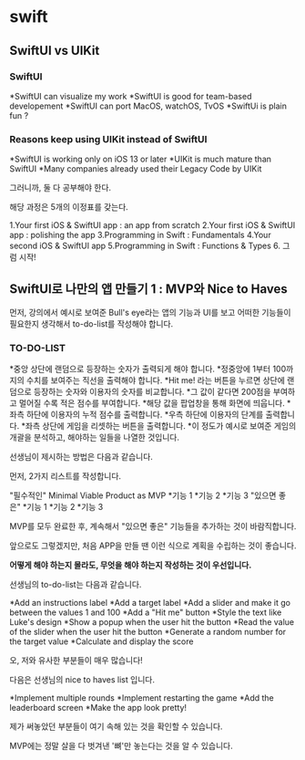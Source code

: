 # swift

## SwiftUI vs UIKit


### SwiftUI

*SwiftUI can visualize my work
*SwiftUI is good for team-based developement
*SwiftUI can port MacOS, watchOS, TvOS
*SwiftUi is plain fun ?


### Reasons keep using UIKit instead of SwiftUI

*SwiftUI is working only on iOS 13 or later
*UIKit is much mature than SwiftUI
*Many companies already used their Legacy Code by UIKit


그러니까, 둘 다 공부해야 한다.



해당 과정은 5개의 이정표를 갖는다.

1.Your first iOS & SwiftUI app : an app from scratch
2.Your first iOS & SwiftUI app : polishing the app
3.Programming in Swift : Fundamentals
4.Your second iOS & SwiftUI app
5.Programming in Swift : Functions & Types
6.
그럼 시작!

## SwiftUI로 나만의 앱 만들기 1 : MVP와 Nice to Haves

먼저, 강의에서 예시로 보여준 Bull's eye라는 앱의 기능과 UI를 보고 어떠한 기능들이 필요한지 생각해서 to-do-list를 작성해야 합니다.


### TO-DO-LIST

*중앙 상단에 랜덤으로 등장하는 숫자가 출력되게 해야 합니다.
*정중앙에 1부터 100까지의 수치를 보여주는 직선을 출력해야 합니다.
*Hit me! 라는 버튼을 누르면 상단에 랜덤으로 등장하는 숫자와 이용자의 숫자를 비교합니다.
*그 값이 같다면 200점을 부여하고 멀어질 수록 적은 점수를 부여합니다.
*해당 값을 팝업창을 통해 화면에 띄웁니다.
*좌측 하단에 이용자의 누적 점수를 출력합니다.
*우측 하단에 이용자의 단계를 출력합니다.
*좌측 상단에 게임을 리셋하는 버튼을 출력합니다.
*이 정도가 예시로 보여준 게임의 개괄을 분석하고, 해야하는 일들을 나열한 것입니다.



선생님이 제시하는 방법은 다음과 같습니다.

먼저, 2가지 리스트를 작성합니다.

"필수적인" Minimal Viable Product as MVP
*기능 1
*기능 2
*기능 3
"있으면 좋은"
*기능 1
*기능 2
*기능 3

MVP를 모두 완료한 후, 계속해서 "있으면 좋은" 기능들을 추가하는 것이 바람직합니다.

앞으로도 그렇겠지만, 처음 APP을 만들 땐 이런 식으로 계획을 수립하는 것이 좋습니다.

**어떻게 해야 하는지 몰라도, 무엇을 해야 하는지 작성하는 것이 우선입니다.**

선생님의 to-do-list는 다음과 같습니다.

*Add an instructions label
*Add a target label
*Add a slider and make it go between the values 1 and 100
*Add a "Hit me" button
*Style the text like Luke's design
*Show a popup when the user hit the button
*Read the value of the slider when the user hit the button
*Generate a random number for the target value
*Calculate and display the score


오, 저와 유사한 부분들이 매우 많습니다!



다음은 선생님의 nice to haves list 입니다.

*Implement multiple rounds
*Implement restarting the game
*Add the leaderboard screen
*Make the app look pretty!

제가 써놓았던 부분들이 여기 속해 있는 것을 확인할 수 있습니다.

MVP에는 정말 살을 다 벗겨낸 '뼈'만 놓는다는 것을 알 수 있습니다.

